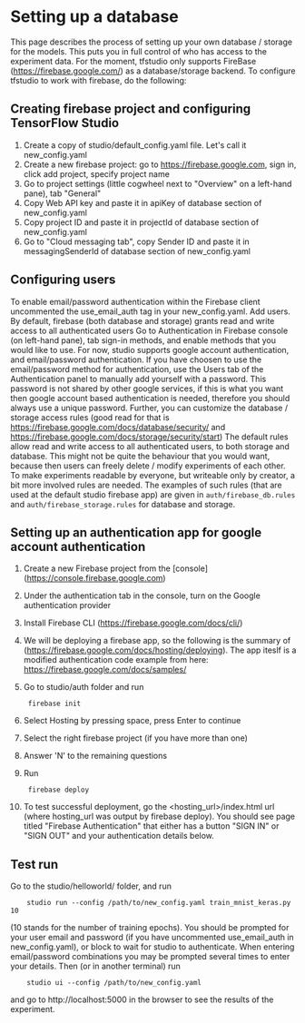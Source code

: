 # Setting up a database
This page describes the process of setting up your own database / storage for the models. This puts you in full control of who has access to the experiment data. 
For the moment, tfstudio only supports FireBase (https://firebase.google.com/) as a database/storage backend. 
To configure tfstudio to work with firebase, do the following:

## Creating firebase project and configuring TensorFlow Studio
1. Create a copy of studio/default_config.yaml file. Let's call it new_config.yaml
2. Create a new firebase project: go to https://firebase.google.com, sign in, click add project, specify project name
3. Go to project settings (little cogwheel next to "Overview" on a left-hand pane), tab "General"
4. Copy Web API key and paste it in apiKey of database section of new_config.yaml
5. Copy project ID and paste it in projectId of database section of new_config.yaml 
6. Go to "Cloud messaging tab", copy Sender ID and paste it in messagingSenderId of database section of new_config.yaml

## Configuring users
To enable email/password authentication within the Firebase client uncommented the use_email_auth tag in your new_config.yaml.
Add users. By default, firebase (both database and storage) grants read and write access to all authenticated users
Go to Authentication in Firebase console (on left-hand pane), tab sign-in methods, and enable methods that you would like to use. For now, studio supports google account authentication, and email/password authentication.
If you have choosen to use the email/password method for authentication, use the Users tab of the Authentication panel to manually add yourself with a password.  This password is not shared by other google services, if this is what you want then google account based authentication is needed, therefore you should always use a unique password.
Further, you can customize the database / storage access rules (good read for that is https://firebase.google.com/docs/database/security/ and https://firebase.google.com/docs/storage/security/start)
The default rules allow read and write access to all authenticated users, to both storage and database. This might not be quite the behaviour that you would want, because then users can freely delete / modify experiments of each other. 
To make experiments readable by everyone, but writeable only by creator, a bit more involved rules are needed. The examples of such rules (that are used at the default studio firebase app) are given in `auth/firebase_db.rules` and `auth/firebase_storage.rules` for database and storage. 

## Setting up an authentication app for google account authentication
1. Create a new Firebase project from the [console] (https://console.firebase.google.com) 
2. Under the authentication tab in the console, turn on the Google authentication provider 
3. Install Firebase CLI (https://firebase.google.com/docs/cli/)
4. We will be deploying a firebase app, so the following is the summary of (https://firebase.google.com/docs/hosting/deploying). The app iteslf is a modified authentication code example from here: https://firebase.google.com/docs/samples/
5. Go to studio/auth folder and run 

        firebase init
6. Select Hosting by pressing space, press Enter to continue
7. Select the right firebase project (if you have more than one)
8. Answer 'N' to the remaining questions
9. Run 
    
        firebase deploy
10. To test successful deployment, go the <hosting_url>/index.html url (where hosting_url was output by firebase deploy). You should see page titled "Firebase Authentication" that either has a button "SIGN IN" or "SIGN OUT" and your authentication details below. 


## Test run
Go to the studio/helloworld/ folder, and run 

        studio run --config /path/to/new_config.yaml train_mnist_keras.py 10
        
(10 stands for the number of training epochs). You should be prompted for your user email and password (if you have uncommented use_email_auth in new_config.yaml), or block to wait for studio to authenticate. When entering email/password combinations you may be prompted several times to enter your details. Then (or in another terminal) run 

        studio ui --config /path/to/new_config.yaml
        
and go to http://localhost:5000 in the browser to see the results of the experiment.
